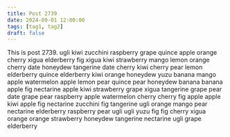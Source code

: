 ```yaml
---
title: Post 2739
date: 2024-09-01 12:00:00
tags: [tag1, tag2]
draft: false
---
```

This is post 2739.
ugli
kiwi
zucchini
raspberry
grape
quince
apple
orange
cherry
xigua
elderberry
fig
xigua
kiwi
strawberry
mango
lemon
orange
cherry
date
honeydew
tangerine
date
cherry
kiwi
cherry
pear
lemon
elderberry
quince
elderberry
kiwi
orange
honeydew
yuzu
banana
mango
apple
watermelon
apple
lemon
pear
quince
pear
honeydew
banana
banana
apple
fig
nectarine
apple
kiwi
strawberry
grape
xigua
tangerine
grape
pear
date
grape
pear
raspberry
apple
watermelon
cherry
cherry
fig
apple
apple
kiwi
apple
fig
nectarine
zucchini
fig
tangerine
ugli
orange
mango
pear
nectarine
elderberry
raspberry
pear
ugli
ugli
yuzu
fig
fig
cherry
xigua
orange
orange
strawberry
honeydew
tangerine
nectarine
ugli
grape
elderberry

